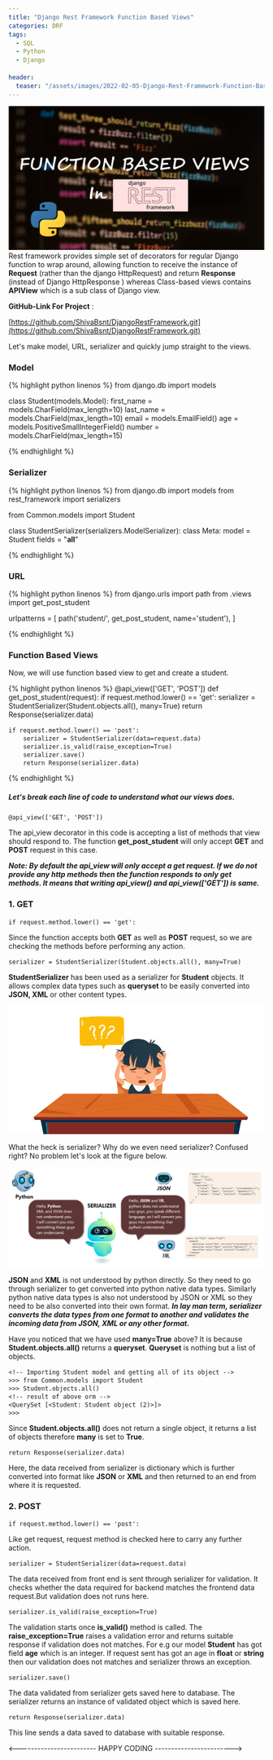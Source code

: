 ```yaml
---
title: "Django Rest Framework Function Based Views"
categories: DRF
tags:
  - SQL
  - Python
  - Django

header:
  teaser: "/assets/images/2022-02-05-Django-Rest-Framework-Function-Based-Views/cover.png"
---
```


![Cover Page](/assets/images/2022-02-05-Django-Rest-Framework-Function-Based-Views/cover.png)
Rest framework provides simple set of decorators for regular Django function to wrap around, allowing function to receive the instance of **Request** (rather than the django HttpRequest) and return **Response** (instead of Django HttpResponse ) whereas Class-based views contains **APIView** which is a sub class of Django view.

**GitHub-Link For Project** :

 [https://github.com/ShivaBsnt/DjangoRestFramework.git](https://github.com/ShivaBsnt/DjangoRestFramework.git)

Let's make model, URL, serializer and quickly jump straight to the views.

### Model

{% highlight python linenos %}
from django.db import models

class Student(models.Model):
    first_name = models.CharField(max_length=10)
    last_name = models.CharField(max_length=10)
    email = models.EmailField()
    age = models.PositiveSmallIntegerField()
    number = models.CharField(max_length=15)


{% endhighlight %}

### Serializer

{% highlight python linenos %}
from django.db import models
from rest_framework import serializers

from Common.models import Student

class StudentSerializer(serializers.ModelSerializer):
    class Meta:
        model = Student
        fields = "__all__"


{% endhighlight %}

### URL

{% highlight python linenos %}
from django.urls import path
from .views import get_post_student

urlpatterns = [
    path('student/', get_post_student, name='student'),
]

{% endhighlight %}

### Function Based Views

Now, we will use function based view to get and create a student.

{% highlight python linenos %}
@api_view(['GET', 'POST'])
def get_post_student(request):
    if request.method.lower() == 'get':
    serializer = StudentSerializer(Student.objects.all(), many=True)
    return Response(serializer.data)

    if request.method.lower() == 'post':
        serializer = StudentSerializer(data=request.data)
        serializer.is_valid(raise_exception=True)
        serializer.save()
        return Response(serializer.data)

{% endhighlight %}

##### Let's break each line of code to understand what our views does.

    @api_view(['GET', 'POST'])


The api_view decorator in this code is accepting a list of methods that view should respond to. The function **get_post_student** will only accept **GET** and **POST** request in this case.

**_Note: By default the api_view will only accept a get request. If we do not provide any http methods then the function responds to only get methods. It means that writing api_view() and api_view(['GET']) is same._**

### 1. GET

    if request.method.lower() == 'get':


Since the function accepts both **GET** as well as **POST** request, so we are checking the methods before performing any action.

    serializer = StudentSerializer(Student.objects.all(), many=True)


**StudentSerializer** has been used as a serializer for **Student** objects. It allows complex data types such as **queryset** to be easily converted into **JSON, XML** or other content types.

![Confuse Image](/assets/images/2022-02-05-Django-Rest-Framework-Function-Based-Views/confuse.png)

What the heck is serializer? Why do we even need serializer? Confused right? No problem let's look at the figure below.

![Serializer Infographics Image](/assets/images/2022-02-05-Django-Rest-Framework-Function-Based-Views/serializer.png)

**JSON** and **XML** is not understood by python directly. So they need to go through serializer to get converted into python native data types. Similarly python native data types is also not understood by JSON or XML so they need to be also converted into their own format. **_In lay man term, serializer converts the data types from one format to another and validates the incoming data from JSON, XML or any other format._**

Have you noticed that we have used **many=True** above? It is because **Student.objects.all()** returns a **queryset**. **Queryset** is nothing but a list of objects.

    <!-- Importing Student model and getting all of its object -->
    >>> from Common.models import Student
    >>> Student.objects.all()
    <!-- result of above orm -->
    <QuerySet [<Student: Student object (2)>]>
    >>>

Since **Student.objects.all()** does not return a single object, it returns a list of objects therefore **many** is set to **True**.


    return Response(serializer.data)


Here, the data received from serializer is dictionary which is further converted into format like **JSON** or **XML** and then returned to an end from where it is requested.

### 2. POST

    if request.method.lower() == 'post':


Like get request, request method is checked here to carry any further action.

    serializer = StudentSerializer(data=request.data)

The data received from front end is sent through serializer for validation. It checks whether the data required for backend matches the frontend data request.But validation does not runs here.

    serializer.is_valid(raise_exception=True)

The validation starts once **is_valid()** method is called. The **raise_exception=True** raises a validation error and returns suitable response if validation does not matches. For e.g our model **Student** has got field **age** which
is an integer. If request sent has got an age in **float** or **string** then our validation does not matches and serializer throws an exception.


    serializer.save()


The data validated from serializer gets saved here to database. The serializer returns an instance of validated object which is saved here.


    return Response(serializer.data)


This line sends a data saved to database with suitable response.


<------------------------ HAPPY CODING ------------------------>